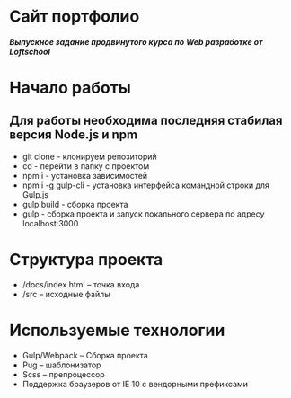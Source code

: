 <h1>Сайт портфолио</h1>

<h5>Выпускное задание продвинутого курса по Web разработке от Loftschool</h5>
<h1>Начало работы</h1>

<h2>Для работы необходима последняя стабилая версия Node.js и npm</h2>
<ul>
<li>git clone - клонируем репозиторий
<li>cd - перейти в папку с проектом
<li>npm i - установка зависимостей
<li>npm i -g gulp-cli - установка интерфейса командной строки для Gulp.js
<li>gulp build - сборка проекта
<li>gulp - сборка проекта и запуск локального сервера по адресу localhost:3000
</ul>
<h1>Структура проекта</h1>
<ul>
<li>/docs/index.html – точка входа
<li>/src – исходные файлы
</ul>
<h1>Используемые технологии</h1>
<ul>
<li>Gulp/Webpack – Сборка проекта
<li>Pug – шаблонизатор
<li>Scss – препроцессор
<li>Поддержка браузеров от IE 10 с вендорными префиксами
</ul>
